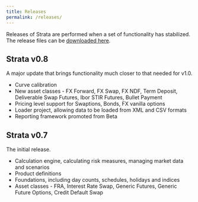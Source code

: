 ```yaml
---
title: Releases
permalink: /releases/
---
```


Releases of Strata are performed when a set of functionality has stabilized.
The release files can be [downloaded here](https://github.com/OpenGamma/Strata/releases).


## Strata v0.8

A major update that brings functionality much closer to that needed for v1.0.

* Curve calibration
* New asset classes - FX Forward, FX Swap, FX NDF, Term Deposit, Deliverable Swap Futures, Ibor STIR Futures, Bullet Payment
* Pricing level support for Swaptions, Bonds, FX vanilla options
* Loader project, allowing data to be loaded from XML and CSV formats
* Reporting framework promoted from Beta


## Strata v0.7

The initial release.

* Calculation engine, calculating risk measures, managing market data and scenarios
* Product definitions
* Foundations, including day counts, schedules, holidays and indices
* Asset classes - FRA, Interest Rate Swap, Generic Futures, Generic Future Options, Credit Default Swap
